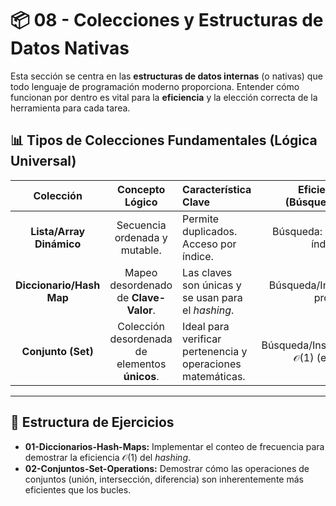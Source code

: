 # 📦 08 - Colecciones y Estructuras de Datos Nativas

Esta sección se centra en las **estructuras de datos internas** (o nativas) que todo lenguaje de programación moderno proporciona. Entender cómo funcionan por dentro es vital para la **eficiencia** y la elección correcta de la herramienta para cada tarea.

## 📊 Tipos de Colecciones Fundamentales (Lógica Universal)

| Colección | Concepto Lógico | Característica Clave | Eficiencia Típica (Búsqueda/Inserción) |
| :---: | :---: | :--- | :---: |
| **Lista/Array Dinámico** | Secuencia ordenada y mutable. | Permite duplicados. Acceso por índice. | Búsqueda: $\mathcal{O}(n)$, Acceso por índice: $\mathcal{O}(1)$ |
| **Diccionario/Hash Map** | Mapeo desordenado de **Clave-Valor**. | Las claves son únicas y se usan para el *hashing*. | Búsqueda/Inserción: $\mathcal{O}(1)$ (en promedio) |
| **Conjunto (Set)** | Colección desordenada de elementos **únicos**. | Ideal para verificar pertenencia y operaciones matemáticas. | Búsqueda/Inserción/Eliminación: $\mathcal{O}(1)$ (en promedio) |

---

## 🎯 Estructura de Ejercicios

* **01-Diccionarios-Hash-Maps:** Implementar el conteo de frecuencia para demostrar la eficiencia $\mathcal{O}(1)$ del *hashing*.
* **02-Conjuntos-Set-Operations:** Demostrar cómo las operaciones de conjuntos (unión, intersección, diferencia) son inherentemente más eficientes que los bucles.